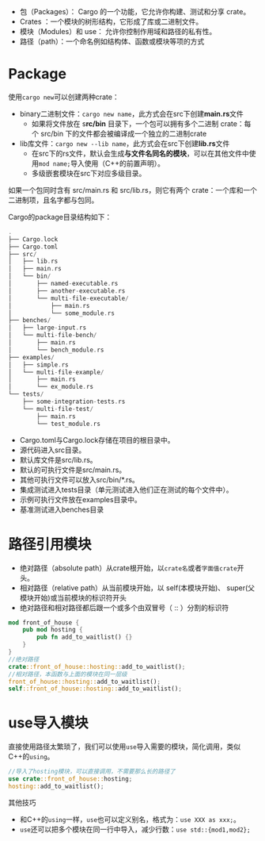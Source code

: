 - 包（Packages）： Cargo 的一个功能，它允许你构建、测试和分享 crate。
- Crates ：一个模块的树形结构，它形成了库或二进制文件。
- 模块（Modules）和 use： 允许你控制作用域和路径的私有性。
- 路径（path）：一个命名例如结构体、函数或模块等项的方式
# Package
使用`cargo new`可以创建两种crate：

- binary二进制文件：`cargo new name`，此方式会在src下创建**main.rs**文件
   - 如果将文件放在 s**rc/bin** 目录下，一个包可以拥有多个二进制 crate：每个 src/bin 下的文件都会被编译成一个独立的二进制crate  
- lib库文件：`cargo new --lib name`，此方式会在src下创建**lib.rs**文件
   - 在src下的rs文件，默认会生成**与文件名同名的模块**，可以在其他文件中使用`mod name;`导入使用（C++的前置声明）。
   - 多级嵌套模块在src下对应多级目录。

如果一个包同时含有 src/main.rs 和 src/lib.rs，则它有两个 crate：一个库和一个二进制项，且名字都与包同。


Cargo的package目录结构如下：
```cpp
.
├── Cargo.lock
├── Cargo.toml
├── src/
│   ├── lib.rs
│   ├── main.rs
│   └── bin/
│       ├── named-executable.rs
│       ├── another-executable.rs
│       └── multi-file-executable/
│           ├── main.rs
│           └── some_module.rs
├── benches/
│   ├── large-input.rs
│   └── multi-file-bench/
│       ├── main.rs
│       └── bench_module.rs
├── examples/
│   ├── simple.rs
│   └── multi-file-example/
│       ├── main.rs
│       └── ex_module.rs
└── tests/
    ├── some-integration-tests.rs
    └── multi-file-test/
        ├── main.rs
        └── test_module.rs
```

- Cargo.toml与Cargo.lock存储在项目的根目录中。
- 源代码进入src目录。
- 默认库文件是src/lib.rs。
- 默认的可执行文件是src/main.rs。
- 其他可执行文件可以放入src/bin/*.rs。
- 集成测试进入tests目录（单元测试进入他们正在测试的每个文件中）。
- 示例可执行文件放在examples目录中。
- 基准测试进入benches目录
# 路径引用模块

- 绝对路径（absolute path）从crate根开始，以`crate名`或者`字面值crate`开头。
- 相对路径（relative path）从当前模块开始，以 self(本模块开始)、 super(父模块开始)或当前模块的标识符开头
- 绝对路径和相对路径都后跟一个或多个由双冒号（ :: ）分割的标识符
```rust
mod front_of_house {
    pub mod hosting {
        pub fn add_to_waitlist() {}
    }
}
//绝对路径
crate::front_of_house::hosting::add_to_waitlist();
//相对路径，本函数与上面的模块在同一层级
front_of_house::hosting::add_to_waitlist();
self::front_of_house::hosting::add_to_waitlist();
```


# use导入模块
直接使用路径太繁琐了，我们可以使用`use`导入需要的模块，简化调用，类似C++的`using`。
```rust
//导入了hosting模块，可以直接调用，不需要那么长的路径了
use crate::front_of_house::hosting;
hosting::add_to_waitlist();
```


其他技巧

- 和C++的`using`一样，`use`也可以定义别名，格式为：`use XXX as xxx;`。
- `use`还可以把多个模块在同一行中导入，减少行数：`use std::{mod1,mod2};`
